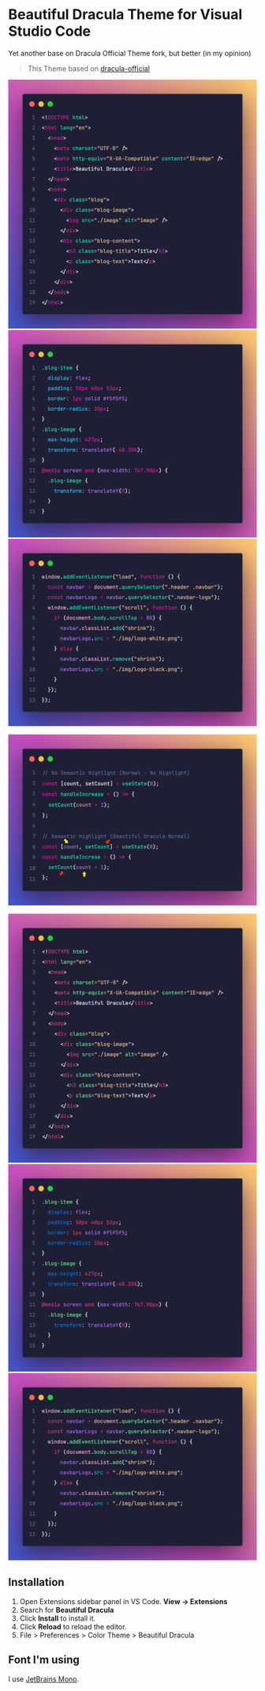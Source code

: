 # Beautiful Dracula Theme for Visual Studio Code

Yet another base on Dracula Official Theme fork, but better (in my opinion)

> This Theme based on [dracula-official](https://github.com/dracula/dracula-theme)

![normal-html](https://raw.githubusercontent.com/lamhoang1256/beautiful-dracula/master/screenshots/normal/normal-html.png)
![normal-css](https://raw.githubusercontent.com/lamhoang1256/beautiful-dracula/master/screenshots/normal/normal-css.png)
![normal-javascript](https://raw.githubusercontent.com/lamhoang1256/beautiful-dracula/master/screenshots/normal/normal-javascript.png)

![review-samantic-highlight](https://raw.githubusercontent.com/lamhoang1256/beautiful-dracula/master/screenshots/review-semantic-highlight.png)

![darker-html](https://raw.githubusercontent.com/lamhoang1256/beautiful-dracula/master/screenshots/darker/darker-html.png)
![darker-css](https://raw.githubusercontent.com/lamhoang1256/beautiful-dracula/master/screenshots/darker/darker-css.png)
![normal-javascript](https://raw.githubusercontent.com/lamhoang1256/beautiful-dracula/master/screenshots/darker/darker-javascript.png)

## Installation

1. Open Extensions sidebar panel in VS Code. **View → Extensions**
2. Search for **Beautiful Dracula**
3. Click **Install** to install it.
4. Click **Reload** to reload the editor.
5. File > Preferences > Color Theme > Beautiful Dracula

## Font I'm using

I use [JetBrains Mono](https://www.jetbrains.com/lp/mono/).
